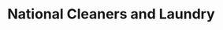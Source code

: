 ---
title: "National Cleaners and Laundry"
url: /long-beach/national-cleaners-and-laundry/
shop: Wäscherei
---